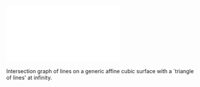 ![](figures/lines_affine_cubic.pdf)

Intersection graph of lines on a generic affine cubic surface with a `triangle of lines' at infinity.
